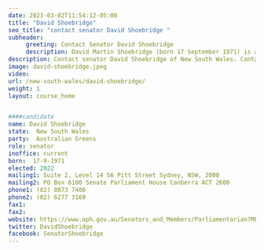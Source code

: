 ```yaml
---
date: 2023-03-02T11:54:12-05:00
title: "David Shoebridge"
seo_title: "contact senator David Shoebridge "
subheader:
     greeting: Contact Senator David Shoebridge
     description: David Martin Shoebridge (born 17 September 1971) is an Australian politician and former barrister. He is a member of the Australian Greens and was elected to the Senate as the party's lead candidate in New South Wales at the 2022 federal election, to a term beginning on 1 July 2022. He previously served in the New South Wales Legislative Council from 2010 to 2022 and on the Woollahra Municipal Council from 2004 to 2012.
description: Contact senator David Shoebridge of New South Wales. Contact information for David Shoebridge includes email address, phone number, and mailing address.
image: david-shoebridge.jpeg
video:
url: /new-south-wales/david-shoebridge/
weight: 1
layout: course_home


####candidate
name: David Shoebridge
state:	New South Wales
party:	Australian Greens
role: senator
inoffice: current
born:  17-9-1971
elected: 2022
mailing1: Suite 2, Level 14 56 Pitt Street Sydney, NSW, 2000
mailing2: PO Box 6100 Senate Parliament House Canberra ACT 2600
phone1:	(02) 8073 7400
phone2: (02) 6277 3169
fax1:
fax2:
website: https://www.aph.gov.au/Senators_and_Members/Parliamentarian?MPID=140651
twitter: DavidShoebridge
facebook: SenatorShoebridge
---
```

